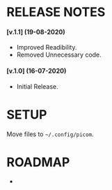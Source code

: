 # RELEASE NOTES

#### [v.1.1] (19-08-2020)
* Improved Readibility.
* Removed Unnecessary code.

#### [v.1.0] (16-07-2020)
* Initial Release.

# SETUP

Move files to `~/.config/picom`. 


# ROADMAP 
-

